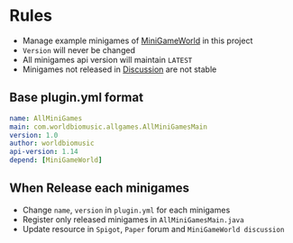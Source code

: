 # Rules
- Manage example minigames of [MiniGameWorld](https://github.com/MiniGameWorlds/MiniGameWorld) in this project
- `Version` will never be changed
- All minigames api version will maintain `LATEST`
- Minigames not released in [Discussion](https://github.com/MiniGameWorlds/MiniGameWorld/discussions/categories/minigames) are not stable

## Base plugin.yml format
```yaml
name: AllMiniGames
main: com.worldbiomusic.allgames.AllMiniGamesMain
version: 1.0
author: worldbiomusic
api-version: 1.14
depend: [MiniGameWorld]
```

## When Release each minigames
- Change `name`, `version` in `plugin.yml` for each minigames
- Register only released minigames in `AllMiniGamesMain.java`
- Update resource in `Spigot`, `Paper` forum and `MiniGameWorld discussion`